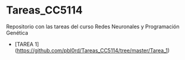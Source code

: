 # Tareas_CC5114
Repositorio con las tareas del curso Redes Neuronales y Programación Genética


- [TAREA 1] (https://github.com/pbl0rd/Tareas_CC5114/tree/master/Tarea_1)
